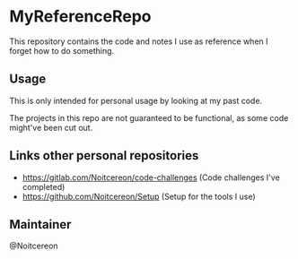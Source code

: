 # MyReferenceRepo
This repository contains the code and notes I use as reference when I forget how to do something.

## Usage
This is only intended for personal usage by looking at my past code.

The projects in this repo are not guaranteed to be functional, as some code might've been cut out.

## Links other personal repositories
- https://gitlab.com/Noitcereon/code-challenges (Code challenges I've completed)
- https://github.com/Noitcereon/Setup (Setup for the tools I use)

## Maintainer
@Noitcereon
